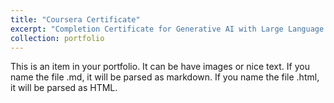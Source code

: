 ```yaml
---
title: "Coursera Certificate"
excerpt: "Completion Certificate for Generative AI with Large Language Models<br/><img src='/images/coursera_certificate.png'>"
collection: portfolio
---
```


This is an item in your portfolio. It can be have images or nice text. If you name the file .md, it will be parsed as markdown. If you name the file .html, it will be parsed as HTML. 
